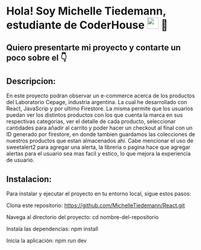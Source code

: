 <h1>Hola! Soy Michelle Tiedemann, estudiante de CoderHouse <img src="https://raw.githubusercontent.com/iampavangandhi/iampavangandhi/master/gifs/Hi.gif" width="30px"> 🚀</h1>
<h2>Quiero presentarte mi proyecto y contarte un poco sobre el 👇</h2>
<h2>Descripcion:</h2>
En este proyecto podran observar un e-commerce acerca de los productos del Laboratorio Cepage, industria argentina. La cual he desarrollado con React, JavaScrip y por ultimo Firestore. La misma permite que los usuarios puedan ver los distintos productos con los que cuenta la marca en sus respectivas categorias, ver el detalle de cada producto, seleccionar cantidades para añadir al carrito y poder hacer un checkout al final con un ID generado por firestore, en donde tambien guardamos las colecciones de nuestros productos que estan almacenados ahi.
Cabe mencionar el uso de sweetalert2 para agregar una alerta, la libreria o pagina hace que agregar alertas para el usuario sea mas facil y estico, lo que mejora la experiencia de usuario. 

<h2>Instalacion:</h2>

Para instalar y ejecutar el proyecto en tu entorno local, sigue estos pasos:

Clona este repositorio:
https://github.com/MichelleTiedemann/React.git

Navega al directorio del proyecto:
cd nombre-del-repositorio

Instala las dependencias:
npm install

Inicia la aplicación:
npm run dev
